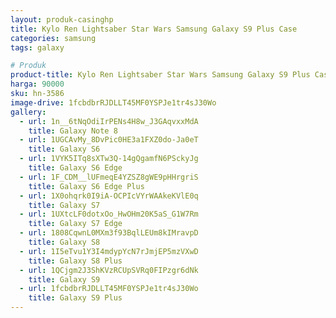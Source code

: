 ```yaml
---
layout: produk-casinghp
title: Kylo Ren Lightsaber Star Wars Samsung Galaxy S9 Plus Case
categories: samsung
tags: galaxy

# Produk
product-title: Kylo Ren Lightsaber Star Wars Samsung Galaxy S9 Plus Case
harga: 90000
sku: hn-3586
image-drive: 1fcbdbrRJDLLT45MF0YSPJe1tr4sJ30Wo
gallery:
  - url: 1n__6tNqOdiIrPENs4H8w_J3GAqvxxMdA
    title: Galaxy Note 8
  - url: 1UGCAvMy_8DvPic0HE3a1FXZ0do-Ja0eT
    title: Galaxy S6
  - url: 1VYK5ITq8sXTw3Q-14gQgamfN6PSckyJg
    title: Galaxy S6 Edge
  - url: 1F_CDM__lUFmeqE4YZSZ8gWE9pHHrgriS
    title: Galaxy S6 Edge Plus
  - url: 1X0ohqrk0I9iA-OCPIcVYrWAAkeKVlE0q
    title: Galaxy S7
  - url: 1UXtcLF0dotxOo_HwOHm20K5aS_G1W7Rm
    title: Galaxy S7 Edge
  - url: 1808CqwnL0MXm3f93BqlLEUm8kIMravpD
    title: Galaxy S8
  - url: 1I5eTvu1Y3I4mdypYcN7rJmjEP5mzVXwD
    title: Galaxy S8 Plus
  - url: 1QCjgm2J3ShKVzRCUpSVRq0FIPzgr6dNk
    title: Galaxy S9
  - url: 1fcbdbrRJDLLT45MF0YSPJe1tr4sJ30Wo
    title: Galaxy S9 Plus
---
```

